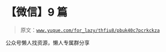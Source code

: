 # 【微信】9 篇

> 原文：[`www.yuque.com/for_lazy/thfiu8/pbuk40c7pcrkckza`](https://www.yuque.com/for_lazy/thfiu8/pbuk40c7pcrkckza)

公众号懒人找资源，懒人专属群分享